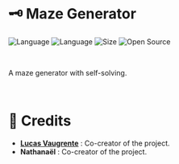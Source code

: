# 🗝️ Maze Generator

![Language](https://img.shields.io/badge/Language-Python-ffdd63)
![Language](https://img.shields.io/badge/Language-Pygame-e56652)
![Size](https://img.shields.io/badge/Size-70Ko-f12222)
![Open Source](https://badges.frapsoft.com/os/v2/open-source.svg?v=103)

<br/>

A maze generator with self-solving.

<br/>

# 🙏 Credits

* [**Lucas Vaugrente**](https://github.com/lucasvaugrente) : Co-creator of the project.
* **Nathanaël** : Co-creator of the project.
